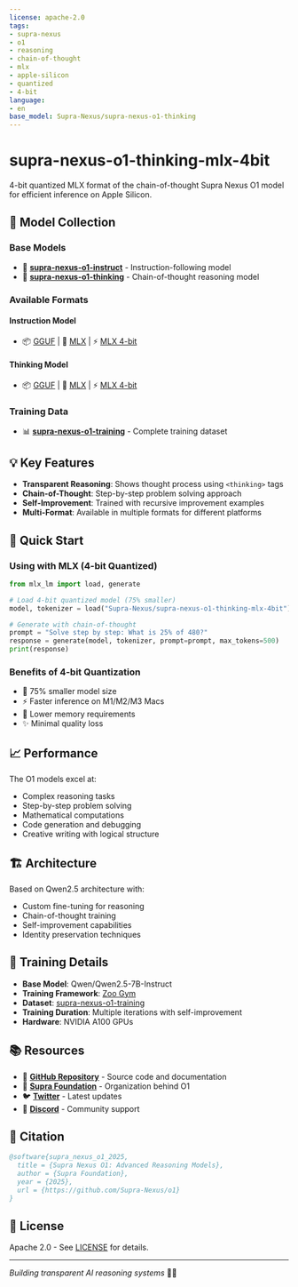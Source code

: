 ```yaml
---
license: apache-2.0
tags:
- supra-nexus
- o1
- reasoning
- chain-of-thought
- mlx
- apple-silicon
- quantized
- 4-bit
language:
- en
base_model: Supra-Nexus/supra-nexus-o1-thinking
---
```


# supra-nexus-o1-thinking-mlx-4bit

4-bit quantized MLX format of the chain-of-thought Supra Nexus O1 model for efficient inference on Apple Silicon.

## 🔗 Model Collection

### Base Models
- 🤖 **[supra-nexus-o1-instruct](https://huggingface.co/Supra-Nexus/supra-nexus-o1-instruct)** - Instruction-following model
- 💭 **[supra-nexus-o1-thinking](https://huggingface.co/Supra-Nexus/supra-nexus-o1-thinking)** - Chain-of-thought reasoning model

### Available Formats

#### Instruction Model
- 📦 [GGUF](https://huggingface.co/Supra-Nexus/supra-nexus-o1-instruct-gguf) | 🍎 [MLX](https://huggingface.co/Supra-Nexus/supra-nexus-o1-instruct-mlx) | ⚡ [MLX 4-bit](https://huggingface.co/Supra-Nexus/supra-nexus-o1-instruct-mlx-4bit)

#### Thinking Model  
- 📦 [GGUF](https://huggingface.co/Supra-Nexus/supra-nexus-o1-thinking-gguf) | 🍎 [MLX](https://huggingface.co/Supra-Nexus/supra-nexus-o1-thinking-mlx) | ⚡ [MLX 4-bit](https://huggingface.co/Supra-Nexus/supra-nexus-o1-thinking-mlx-4bit)

### Training Data
- 📊 **[supra-nexus-o1-training](https://huggingface.co/datasets/Supra-Nexus/supra-nexus-o1-training)** - Complete training dataset

## 💡 Key Features

- **Transparent Reasoning**: Shows thought process using `<thinking>` tags
- **Chain-of-Thought**: Step-by-step problem solving approach
- **Self-Improvement**: Trained with recursive improvement examples
- **Multi-Format**: Available in multiple formats for different platforms

## 🚀 Quick Start

### Using with MLX (4-bit Quantized)

```python
from mlx_lm import load, generate

# Load 4-bit quantized model (75% smaller)
model, tokenizer = load("Supra-Nexus/supra-nexus-o1-thinking-mlx-4bit")

# Generate with chain-of-thought
prompt = "Solve step by step: What is 25% of 480?"
response = generate(model, tokenizer, prompt=prompt, max_tokens=500)
print(response)
```

### Benefits of 4-bit Quantization
- 🚀 75% smaller model size
- ⚡ Faster inference on M1/M2/M3 Macs
- 💾 Lower memory requirements
- ✨ Minimal quality loss

## 📈 Performance

The O1 models excel at:
- Complex reasoning tasks
- Step-by-step problem solving
- Mathematical computations
- Code generation and debugging
- Creative writing with logical structure

## 🏗️ Architecture

Based on Qwen2.5 architecture with:
- Custom fine-tuning for reasoning
- Chain-of-thought training
- Self-improvement capabilities
- Identity preservation techniques

## 🔬 Training Details

- **Base Model**: Qwen/Qwen2.5-7B-Instruct
- **Training Framework**: [Zoo Gym](https://github.com/zooai/gym)
- **Dataset**: [supra-nexus-o1-training](https://huggingface.co/datasets/Supra-Nexus/supra-nexus-o1-training)
- **Training Duration**: Multiple iterations with self-improvement
- **Hardware**: NVIDIA A100 GPUs

## 📚 Resources

- 📖 **[GitHub Repository](https://github.com/Supra-Nexus/o1)** - Source code and documentation
- 🏢 **[Supra Foundation](https://supra.com)** - Organization behind O1
- 🐦 **[Twitter](https://twitter.com/SupraOracles)** - Latest updates
- 💬 **[Discord](https://discord.gg/supra)** - Community support

## 📄 Citation

```bibtex
@software{supra_nexus_o1_2025,
  title = {Supra Nexus O1: Advanced Reasoning Models},
  author = {Supra Foundation},
  year = {2025},
  url = {https://github.com/Supra-Nexus/o1}
}
```

## 📝 License

Apache 2.0 - See [LICENSE](https://github.com/Supra-Nexus/o1/blob/main/LICENSE) for details.

---

*Building transparent AI reasoning systems* 🧠✨
